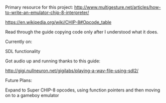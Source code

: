 Primary resource for this project: http://www.multigesture.net/articles/how-to-write-an-emulator-chip-8-interpreter/

https://en.wikipedia.org/wiki/CHIP-8#Opcode_table

Read through the guide copying code only after I understood what it does. 

Currently on:

SDL functionality

Got audio up and running thanks to this guide:

http://gigi.nullneuron.net/gigilabs/playing-a-wav-file-using-sdl2/

Future Plans:

Expand to Super CHIP-8 opcodes, using function pointers and then moving on to a gameboy emulator
